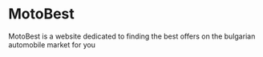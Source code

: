 # MotoBest
MotoBest is a website dedicated to finding the best offers on the bulgarian automobile market for you
